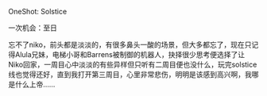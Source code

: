 OneShot: Solstice

一次机会：至日



忘不了niko，前头都是淡淡的，有很多鼻头一酸的场景，但大多都忘了，现在只记得Alula兄妹，电梯小哥和Barrens被制御的机器人，抉择很少思考便选择了让Niko回家，一周目心中淡淡的有些异样但只听有二周目便也没什么，玩完solstice线也觉得还好，直到我打开第三周目，心里非常悲伤，明明是该感到高兴啊，我哪是什么上帝……